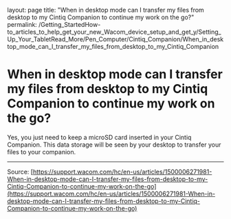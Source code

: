 layout: page
title: "When in desktop mode can I transfer my files from desktop to my Cintiq Companion to continue my work on the go?"
permalink: /Getting_StartedHow-to_articles_to_help_get_your_new_Wacom_device_setup_and_get_y/Setting_Up_Your_TabletRead_More/Pen_Computer/Cintiq_Companion/When_in_desktop_mode_can_I_transfer_my_files_from_desktop_to_my_Cintiq_Companion

# When in desktop mode can I transfer my files from desktop to my Cintiq Companion to continue my work on the go?

Yes, you just need to keep a microSD card inserted in your Cintiq Companion. This data storage will be seen by your desktop to transfer your files to your companion.

---
Source: [https://support.wacom.com/hc/en-us/articles/1500006271981-When-in-desktop-mode-can-I-transfer-my-files-from-desktop-to-my-Cintiq-Companion-to-continue-my-work-on-the-go](https://support.wacom.com/hc/en-us/articles/1500006271981-When-in-desktop-mode-can-I-transfer-my-files-from-desktop-to-my-Cintiq-Companion-to-continue-my-work-on-the-go)
